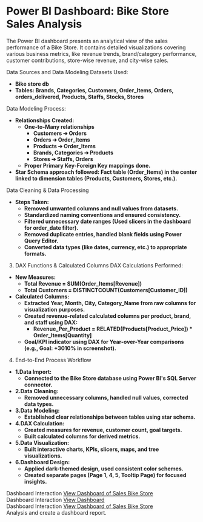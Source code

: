 # Power BI Dashboard: Bike Store Sales Analysis

The Power BI dashboard presents an analytical view of the sales performance of a Bike Store. It contains detailed visualizations covering various business metrics, like revenue trends, brand/category performance, customer contributions, store-wise revenue, and city-wise sales.

Data Sources and Data Modeling
Datasets Used:
- **Bike store db**
- **Tables: Brands, Categories, Customers, Order_Items, Orders, orders_delivered, Products, Staffs, Stocks, Stores**

Data Modeling Process:
- **Relationships Created:**
   - **One-to-Many relationships**
      - **Customers ➔ Orders**
      - **Orders ➔ Order_Items**
      - **Products ➔ Order_Items**
      - **Brands, Categories ➔ Products**
      - **Stores ➔ Staffs, Orders**
  - **Proper Primary Key-Foreign Key mappings done.**
- **Star Schema approach followed: Fact table (Order_Items) in the center linked to dimension tables (Products, Customers, Stores, etc.).**

Data Cleaning & Data Processing
  - **Steps Taken:**
      - **Removed unwanted columns and null values from datasets.**
      - **Standardized naming conventions and ensured consistency.**
      - **Filtered unnecessary date ranges (Used slicers in the dashboard for order_date filter).**
      - **Removed duplicate entries, handled blank fields using Power Query Editor.**
      - **Converted data types (like dates, currency, etc.) to appropriate formats.**

3. DAX Functions & Calculated Columns
DAX Calculations Performed:
- **New Measures:**
   - **Total Revenue = SUM(Order_Items[Revenue])**
   - **Total Customers = DISTINCTCOUNT(Customers[Customer_ID])**
- **Calculated Columns:**
   - **Extracted Year, Month, City, Category_Name from raw columns for visualization purposes.**
   - **Created revenue-related calculated columns per product, brand, and staff using DAX:**
        - **Revenue_Per_Product = RELATED(Products[Product_Price]) * Order_Items[Quantity]** 
   - **Goal/KPI indicator using DAX for Year-over-Year comparisons (e.g., Goal: +3010% in screenshot).**

4. End-to-End Process Workflow
- **1.Data Import:**
     - **Connected to the Bike Store database using Power BI's SQL Server connector.**
- **2.Data Cleaning:**
     - **Removed unnecessary columns, handled null values, corrected data types.**
- **3.Data Modeling:**
     - **Established clear relationships between tables using star schema.**
- **4.DAX Calculation:**
     - **Created measures for revenue, customer count, goal targets.**
     - **Built calculated columns for derived metrics.**
- **5.Data Visualization:**
     - **Built interactive charts, KPIs, slicers, maps, and tree visualizations.**
- **6.Dashboard Design:**
     - **Applied dark-themed design, used consistent color schemes.**
     - **Created separate pages (Page 1, 4, 5, Tooltip Page) for focused insights.**

Dashboard Interaction <a href="https://github.com/Moinkhan123456/Bike-Store-Analysis/blob/main/Screenshot%20(9).png">View Dashboard of Sales Bike Store</a>
<br>
Dashboard Interaction <a href="https://github.com/Moinkhan123456/Bike-Store-Analysis/blob/main/Screenshot%20(10).png">View Dashboard</a>
<br>
Dashboard Interaction <a href="https://github.com/Moinkhan123456/Bike-Store-Analysis/blob/main/Screenshot%20(11).png">View Dashboard of Sales Bike Store</a>
<br>
Analysis and create a dashboard report.
